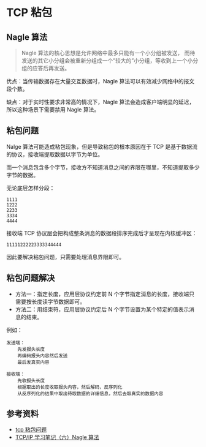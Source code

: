 # TCP 粘包

## Nagle 算法

> Nagle 算法的核心思想是允许网络中最多只能有一个小分组被发送，
> 而待发送的其它小分组会被重新分组成一个”较大的”小分组，等收到上一个小分组的应答后再发送。

优点：当传输数据存在大量交互数据时，Nagle 算法可以有效减少网络中的报文段个数。

缺点：对于实时性要求非常高的情况下，Nagle 算法会造成客户端明显的延迟，所以这种场景下需要禁用 Nagle 算法。

## 粘包问题

Nalge 算法可能造成粘包现象，但是导致粘包的根本原因在于 TCP 是基于数据流的协议，接收端提取数据以字节为单位。

而一个消息包含多个字节，接收方不知道消息之间的界限在哪里，不知道提取多少字节的数据。

无论底层怎样分段：

```
1111
1222
2233
3334
4444
```

接收端 TCP 协议层会把构成整条消息的数据段排序完成后才呈现在内核缓冲区：

```
11111222223333344444
```

因此要解决粘包问题，只需要处理消息界限即可。

## 粘包问题解决

*   方法一：指定长度，应用层协议约定前 N 个字节指定消息的长度，接收端只需要按长度读字节数据即可。
*   方法二：用结束符，应用层协议约定后 N 个字节设置为某个特定的值表示消息的结束。

例如：

```
发送端：
    先发报头长度
    再编码报头内容然后发送
    最后发真实内容

接收端：
    先收报头长度
    根据取出的长度收取报头内容，然后解码，反序列化
    从反序列化的结果中取出待取数据的详细信息，然后去取真实的数据内容
```

## 参考资料

*   [tcp 粘包问题](https://www.cnblogs.com/sui776265233/p/9289858.html)
*   [TCP/IP 学习笔记（六）Nagle 算法](https://blog.csdn.net/sinat_35261315/article/details/79392116)

